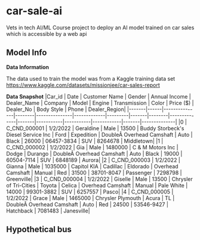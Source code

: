# car-sale-ai
Vets in tech AI/ML Course project to deploy an AI model trained on car sales which is accessible by a web api


## Model Info

**Data Information**
 
 The data used to train the model was from a Kaggle training data set https://www.kaggle.com/datasets/missionjee/car-sales-report

**Data Snapshot**
|Car_id | Date | Customer Name | Gender | Annual Income | Dealer_Name | Company | Model | Engine | Transmission | Color | Price ($) | Dealer_No | Body Style | Phone | Dealer_Region|
|-------|------|---------------|--------|---------------|-------------|---------|-------|--------|--------------|-------|-----------|-----------|------------|-------|--------------|
|0 | C_CND_000001 | 1/2/2022 | Geraldine | Male | 13500 | Buddy Storbeck's Diesel Service Inc | Ford | Expedition | DoubleÂ Overhead Camshaft | Auto | Black | 26000 | 06457-3834 | SUV | 8264678 | Middletown|
|1 | C_CND_000002 | 1/2/2022 | Gia | Male | 1480000 | C & M Motors Inc | Dodge | Durango | DoubleÂ Overhead Camshaft | Auto | Black | 19000 | 60504-7114 | SUV | 6848189 | Aurora|
|2 | C_CND_000003 | 1/2/2022 | Gianna | Male | 1035000 | Capitol KIA | Cadillac | Eldorado | Overhead Camshaft | Manual | Red | 31500 | 38701-8047 | Passenger | 7298798 | Greenville|
|3 | C_CND_000004 | 1/2/2022 | Giselle | Male | 13500 | Chrysler of Tri-Cities | Toyota | Celica | Overhead Camshaft | Manual | Pale White | 14000 | 99301-3882 | SUV | 6257557 | Pasco|
|4 | C_CND_000005 | 1/2/2022 | Grace | Male | 1465000 | Chrysler Plymouth | Acura | TL | DoubleÂ Overhead Camshaft | Auto | Red | 24500 | 53546-9427 | Hatchback | 7081483 | Janesville|


## Hypothetical bus
